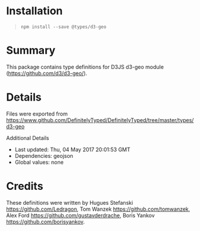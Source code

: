 # Installation
> `npm install --save @types/d3-geo`

# Summary
This package contains type definitions for D3JS d3-geo module (https://github.com/d3/d3-geo/).

# Details
Files were exported from https://www.github.com/DefinitelyTyped/DefinitelyTyped/tree/master/types/d3-geo

Additional Details
 * Last updated: Thu, 04 May 2017 20:01:53 GMT
 * Dependencies: geojson
 * Global values: none

# Credits
These definitions were written by Hugues Stefanski <https://github.com/Ledragon>, Tom Wanzek <https://github.com/tomwanzek>, Alex Ford <https://github.com/gustavderdrache>, Boris Yankov <https://github.com/borisyankov>.

